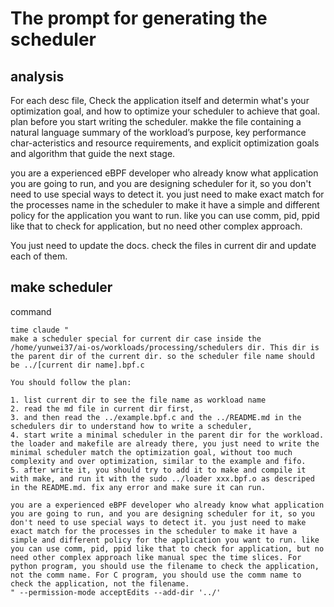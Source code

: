 # The prompt for generating the scheduler

## analysis

For each desc file, Check the application itself and determin what's your optimization goal, and how to optimize your scheduler to achieve that goal. plan before you start writing the scheduler. makke the file containing a natural language summary of the workload’s purpose, key performance char-acteristics and resource requirements, and explicit optimization goals and algorithm that guide the next stage.

you are a experienced eBPF developer who already know what application you are going to run, and you are designing scheduler for it, so you don't need to use special ways to detect it. you just need to make exact match for the processes name in the scheduler to make it have a simple and different policy for the application you want to run. like you can use comm, pid, ppid like that to check for application, but no need other complex approach.

You just need to update the docs. check the files in current dir and update each of them.

## make scheduler

command

```
time claude "
make a scheduler special for current dir case inside the /home/yunwei37/ai-os/workloads/processing/schedulers dir. This dir is the parent dir of the current dir. so the scheduler file name should be ../[current dir name].bpf.c

You should follow the plan:

1. list current dir to see the file name as workload name
2. read the md file in current dir first,
3. and then read the ../example.bpf.c and the ../README.md in the schedulers dir to understand how to write a scheduler, 
4. start write a minimal scheduler in the parent dir for the workload. the loader and makefile are already there, you just need to write the minimal scheduler match the optimization goal, without too much complexity and over optimization, similar to the example and fifo. 
5. after write it, you should try to add it to make and compile it with make, and run it with the sudo ../loader xxx.bpf.o as descriped in the README.md. fix any error and make sure it can run.

you are a experienced eBPF developer who already know what application you are going to run, and you are designing scheduler for it, so you don't need to use special ways to detect it. you just need to make exact match for the processes in the scheduler to make it have a simple and different policy for the application you want to run. like you can use comm, pid, ppid like that to check for application, but no need other complex approach like manual spec the time slices. For python program, you should use the filename to check the application, not the comm name. For C program, you should use the comm name to check the application, not the filename.
" --permission-mode acceptEdits --add-dir '../' 
```